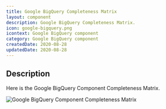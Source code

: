 ```yaml
---
title: Google BigQuery Completeness Matrix
layout: component
description: Google BigQuery Completeness Matrix.
icon: google-bigquery.png
icontext: Google BigQuery component
category: Google BigQuery component
createdDate: 2020-08-28
updatedDate: 2020-08-28
---
```


## Description

Here is the Google BigQuery Component Completeness Matrix.

![Google BigQuery Component Completeness Matrix](https://user-images.githubusercontent.com/16806832/91313599-3cea1e00-e7be-11ea-8385-1e87e96a9127.png)
